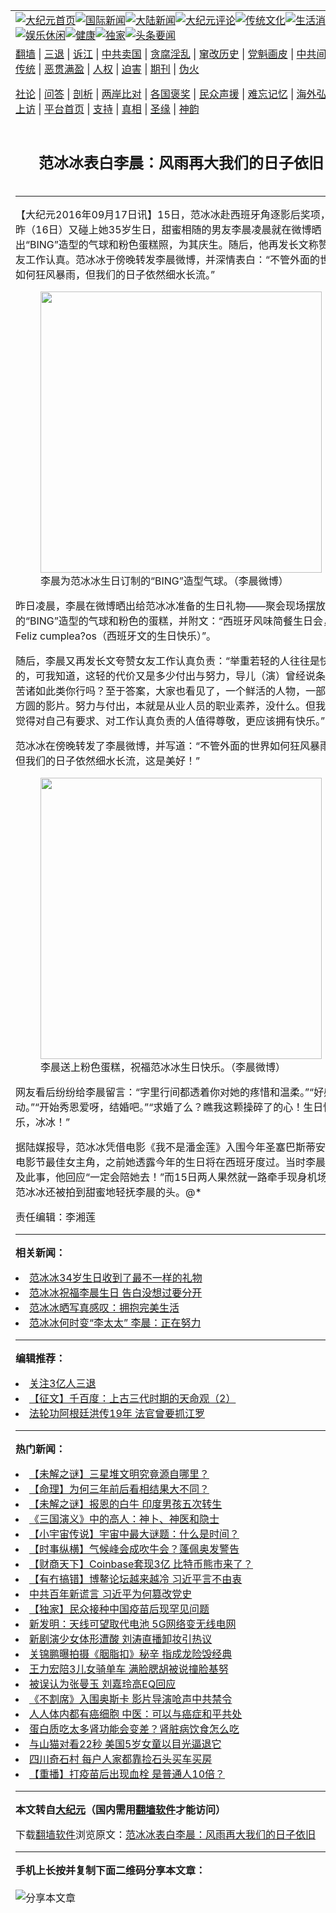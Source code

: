 <a name="1" id="1" target="_blank"></a><span id="1"></span>
<table align=center border="0"><tr><td colspan="2" VALIGN=TOP><a href="https://github.com/rguhiq3241/djy/blob/master/gb/nf1351518.md#1"><img src="https://raw.githubusercontent.com/rguhiq3241/www/master/t/djy/1.jpg" title="大纪元首页" alt="大纪元首页"></a><a href="https://github.com/rguhiq3241/djy/blob/master/gb/n24hr.md#1"><img src="https://raw.githubusercontent.com/rguhiq3241/www/master/t/djy/3.jpg" title="国际新闻" alt="国际新闻"></a><a href="https://github.com/rguhiq3241/djy/blob/master/gb/nsc413.md#1"><img src="https://raw.githubusercontent.com/rguhiq3241/www/master/t/djy/4.jpg" title="大陆新闻" alt="大陆新闻"></a><a href="https://github.com/rguhiq3241/djy/blob/master/gb/news392.md#1"><img src="https://raw.githubusercontent.com/rguhiq3241/www/master/t/djy/5.jpg" title="大纪元评论" alt="大纪元评论"></a><a href="https://github.com/rguhiq3241/djy/blob/master/gb/news2007.md#1"><img src="https://raw.githubusercontent.com/rguhiq3241/www/master/t/djy/6.jpg" title="传统文化" alt="传统文化"></a><a href="https://github.com/rguhiq3241/djy/blob/master/gb/news2008.md#1"><img src="https://raw.githubusercontent.com/rguhiq3241/www/master/t/djy/7.jpg" title="生活消费" alt="生活消费"></a><a href="https://github.com/rguhiq3241/djy/blob/master/gb/ncyule.md#1"><img src="https://raw.githubusercontent.com/rguhiq3241/www/master/t/djy/8.jpg" title="娱乐休闲" alt="娱乐休闲"></a><a href="https://github.com/rguhiq3241/djy/blob/master/gb/nsc1002.md#1"><img src="https://raw.githubusercontent.com/rguhiq3241/www/master/t/djy/9.jpg" title="健康" alt="健康"></a><a href="https://github.com/rguhiq3241/djy/blob/master/gb/nf6092.md#1"><img src="https://raw.githubusercontent.com/rguhiq3241/www/master/t/djy/10a.jpg" title="独家" alt="独家"></a><a href="https://github.com/rguhiq3241/djy/blob/master/gb/nf4514.md#1"><img src="https://raw.githubusercontent.com/rguhiq3241/www/master/t/djy/12a.jpg" title="头条要闻" alt="头条要闻"></a></td></tr>
<tr><td colspan="2" VALIGN=TOP><a target="_blank" href="https://github.com/rguhiq3241/www/blob/master/README.md?zsrh#1">翻墙</a> | <a target="_blank" href="https://github.com/rguhiq3241/djy/blob/master/gb/nf5657.md#1">三退</a> | <a target="_blank" href="https://github.com/rguhiq3241/djy/blob/master/gb/nf6124.md#1">诉江</a> | <a target="_blank" href="https://github.com/rguhiq3241/djy/blob/master/gb/nf1176117.md#1">中共卖国</a> | <a target="_blank" href="https://github.com/rguhiq3241/djy/blob/master/gb/nf5773.md#1">贪腐淫乱</a> | <a target="_blank" href="https://github.com/rguhiq3241/djy/blob/master/gb/nf1176115.md#1">窜改历史</a> | <a target="_blank" href="https://github.com/rguhiq3241/djy/blob/master/gb/nf1176107.md#1">党魁画皮</a> | <a target="_blank" href="https://github.com/rguhiq3241/djy/blob/master/gb/nf1320400.md#1">中共间谍</a> | <a target="_blank" href="https://github.com/rguhiq3241/djy/blob/master/gb/nf1176114.md#1">破坏传统</a> | <a target="_blank" href="https://github.com/rguhiq3241/ntdtv/blob/master/gb/prog447_1.md#1">恶贯满盈</a> | <a target="_blank" href="https://github.com/rguhiq3241/djy/blob/master/gb/ncid278.md#1">人权</a> | <a target="_blank" href="https://github.com/rguhiq3241/djy/blob/master/gb/nf1176111.md#1">迫害</a> | <a target="_blank" href="https://gitlab.com/szzdlab/mh-qikan/blob/master/README.md#1">期刊</a> | <a target="_blank" href="https://github.com/rguhiq3241/djy/blob/master/gb/nf5562.md#1">伪火</a></p><p><a target="_blank" href="https://github.com/rguhiq3241/djy/blob/master/gb/9p.md#1">社论</a> | <a target="_blank" href="https://github.com/rguhiq3241/djy/blob/master/gb/nf4378.md#1">问答</a> | <a target="_blank" href="https://github.com/rguhiq3241/djy/blob/master/gb/nf5792.md#1">剖析</a> | <a target="_blank" href="https://github.com/rguhiq3241/djy/blob/master/gb/nf5735.md#1">两岸比对</a> | <a target="_blank" href="https://github.com/rguhiq3241/djy/blob/master/gb/nf6119.md#1">各国褒奖</a> | <a target="_blank" href="https://github.com/rguhiq3241/djy/blob/master/gb/nf6120.md#1">民众声援</a> | <a target="_blank" href="https://github.com/rguhiq3241/djy/blob/master/gb/nf1188594.md#1">难忘记忆</a> | <a target="_blank" href="https://github.com/rguhiq3241/djy/blob/master/gb/nf3180.md#1">海外弘传</a> | <a target="_blank" href="https://github.com/rguhiq3241/djy/blob/master/gb/nf5410.md#1">万人上访</a> | <a target="_blank" href="https://github.com/rguhiq3241/www/blob/master/README.md?zsrh#1">平台首页</a> | <a target="_blank" href="https://github.com/rguhiq3241/djy/blob/master/gb/nf4386.md#1">支持</a> | <a target="_blank" href="https://github.com/rguhiq3241/djy/blob/master/gb/nf4389.md#1">真相</a> | <a target="_blank" href="https://github.com/rguhiq3241/djy/blob/master/gb/nf5790.md#1">圣缘</a> | <a target="_blank" href="https://github.com/rguhiq3241/djy/blob/master/gb/nf4786.md#1">神韵</a></td></tr>
<tr><td VALIGN=TOP width="626"><h2 align=center>范冰冰表白李晨：风雨再大我们的日子依旧</h2>

<h6></h6>
<hr>
	<p>【大纪元2016年09月17日讯】15日，<ahref="https://github.com/rguhiq3241/djy/blob/master/gb/tag/%E8%8C%83%E5%86%B0%E5%86%B0.md#1">范冰冰</a>赴西班牙角逐影后奖项，而昨（16日）又碰上她35岁生日，甜蜜相随的男友<ahref="https://github.com/rguhiq3241/djy/blob/master/gb/tag/%E6%9D%8E%E6%99%A8.md#1">李晨</a>凌晨就在微博晒出“BING”造型的气球和粉色蛋糕照，为其庆生。随后，他再发长文称赞女友工作认真。<ahref="https://github.com/rguhiq3241/djy/blob/master/gb/tag/%E8%8C%83%E5%86%B0%E5%86%B0.md#1">范冰冰</a>于傍晚转发李晨微博，并深情表白：“不管外面的世界如何狂风暴雨，但我们的日子依然细水长流。”</p>
<figure id="attachment_8308226" aria-describedby="caption-attachment-8308226" style="width: 450px" class="wp-caption aligncenter"><ahref=" https://i.epochtimes.com/assets/uploads/2016/09/4b0dc518jw1f7utzi1tf8j20rs0kuq74-450x338.jpg" target="_blank" rel="noreferrer noopener"> <img class="wp-image-8308226 size-medium" src="https://i.epochtimes.com/assets/uploads/2016/09/4b0dc518jw1f7utzi1tf8j20rs0kuq74-450x338.jpg" alt="" width="450" b="338" /></a><figcaption id="caption-attachment-8308226" class="wp-caption-text"><ahref="https://github.com/rguhiq3241/djy/blob/master/gb/tag/%E6%9D%8E%E6%99%A8.md#1">李晨</a>为范冰冰生日订制的“BING”造型气球。（李晨微博）</figcaption></figure>
<p>昨日凌晨，李晨在微博晒出给范冰冰准备的生日礼物——聚会现场摆放的“BING”造型的气球和粉色的蛋糕，并附文：“西班牙风味简餐生日会，Feliz cumplea?os（西班牙文的生日快乐）”。</p>
<p>随后，李晨又再发长文夸赞女友工作认真负责：“举重若轻的人往往是快乐的，可我知道，这轻的代价又是多少付出与努力，导儿（演）曾经说条件艰苦诸如此类你行吗？至于答案，大家也看见了，一个鲜活的人物，一部自成方圆的影片。努力与付出，本就是从业人员的职业素养，没什么。但我还是觉得对自己有要求、对工作认真负责的人值得尊敬，更应该拥有快乐。”</p>
<p>范冰冰在傍晚转发了李晨微博，并写道：“不管外面的世界如何狂风暴雨，但我们的日子依然细水长流，这是美好！”</p>
<figure id="attachment_8308232" aria-describedby="caption-attachment-8308232" style="width: 450px" class="wp-caption aligncenter"><ahref=" https://i.epochtimes.com/assets/uploads/2016/09/4b0dc518jw1f7uueug5v5j20ku0kujtf-450x450.jpg" target="_blank" rel="noreferrer noopener"> <img class="wp-image-8308232 size-medium" src="https://i.epochtimes.com/assets/uploads/2016/09/4b0dc518jw1f7uueug5v5j20ku0kujtf-450x450.jpg" alt="" width="450" b="450" /></a><figcaption id="caption-attachment-8308232" class="wp-caption-text">李晨送上粉色蛋糕，祝福范冰冰生日快乐。（李晨微博）</figcaption></figure>
<p>网友看后纷纷给李晨留言：“字里行间都透着你对她的疼惜和温柔。”“好感动。”“开始秀恩爱呀，结婚吧。”“求婚了么？瞧我这颗操碎了的心！生日快乐，冰冰！”</p>
<p>据陆媒报导，范冰冰凭借电影《<ahref="https://github.com/rguhiq3241/djy/blob/master/gb/tag/%E6%88%91%E4%B8%8D%E6%98%AF%E6%BD%98%E9%87%91%E8%8E%B2.md#1">我不是潘金莲</a>》入围今年圣塞巴斯蒂安国际电影节最佳女主角，之前她透露今年的生日将在西班牙度过。当时李晨被问及此事，他回应“一定会陪她去！”而15日两人果然就一路牵手现身机场，范冰冰还被拍到甜蜜地轻抚李晨的头。@*</p>
<p>责任编辑：李湘莲</p>
	
<hr>


<strong>相关新闻：</strong>
<li><a href="https://github.com/rguhiq3241/djy/blob/master/gb/15/10/7/n4544314.md#1">范冰冰34岁生日收到了最不一样的礼物</a></li>
<li><a href="https://github.com/rguhiq3241/djy/blob/master/gb/15/11/24/n4580488.md#1">范冰冰祝福李晨生日 告白没想过要分开</a></li>
<li><a href="https://github.com/rguhiq3241/djy/blob/master/gb/16/3/9/n4657818.md#1">范冰冰晒写真感叹：拥抱完美生活</a></li>
<li><a href="https://github.com/rguhiq3241/djy/blob/master/gb/16/5/9/n7878527.md#1">范冰冰何时变“李太太” 李晨：正在努力</a></li>
<hr>


<strong>编辑推荐：</strong>
<li><a href="https://github.com/rguhiq3241/djy/blob/master/gb/18/5/10/n10381511.md?dfh#1" target="_blank">关注3亿人三退</a></li><li><a href="https://github.com/tsiac2612/djy/blob/master/gb/19/3/22/n11132788.md#1" target="_blank">【征文】千百度：上古三代时期的天命观（2）</a></li><li><a href="https://github.com/tsiac2612/djy/blob/master/gb/19/6/30/n11355603.md#1" target="_blank">法轮功阿根廷洪传19年 法官曾要抓江罗</a></li>
<hr>

<strong>热门新闻：</strong>
<li><a href="https://github.com/rguhiq3241/djy/blob/master/gb/21/4/15/n12882802.md#1">【未解之谜】三星堆文明究竟源自哪里？</a></li>
<li><a href="https://github.com/rguhiq3241/djy/blob/master/gb/21/3/3/n12785986.md#1">【命理】为何三年前后看相结果大不同？</a></li>
<li><a href="https://github.com/rguhiq3241/djy/blob/master/gb/21/4/16/n12885150.md#1">【未解之谜】报恩的白牛 印度男孩五次转生</a></li>
<li><a href="https://github.com/rguhiq3241/djy/blob/master/gb/21/2/26/n12777808.md#1">《三国演义》中的高人：神卜、神医和隐士</a></li>
<li><a href="https://github.com/rguhiq3241/djy/blob/master/gb/21/4/18/n12887969.md#1">【小宇宙传说】宇宙中最大谜题：什么是时间？</a></li>
<li><a href="https://github.com/rguhiq3241/djy/blob/master/gb/21/4/22/n12898974.md#1">【时事纵横】气候峰会成吹牛会？蓬佩奥发警告</a></li>
<li><a href="https://github.com/rguhiq3241/djy/blob/master/gb/21/4/22/n12898416.md#1">【财商天下】Coinbase套现3亿 比特币熊市来了？</a></li>
<li><a href="https://github.com/rguhiq3241/djy/blob/master/gb/21/4/21/n12896200.md#1">【有冇搞错】博鳌论坛越来越冷 习近平言不由衷</a></li>
<li><a href="https://github.com/rguhiq3241/djy/blob/master/gb/21/4/21/n12895950.md#1">中共百年新谎言 习近平为何篡改党史</a></li>
<li><a href="https://github.com/rguhiq3241/djy/blob/master/gb/21/4/19/n12890122.md#1">【独家】民众接种中国疫苗后现罕见问题</a></li>
<li><a href="https://github.com/rguhiq3241/djy/blob/master/gb/21/4/21/n12894210.md#1">新发明：天线可望取代电池 5G网络变无线电网</a></li>
<li><a href="https://github.com/rguhiq3241/djy/blob/master/gb/21/4/20/n12891489.md#1">新剧演少女体形遭酸 刘涛直播卸妆引热议</a></li>
<li><a href="https://github.com/rguhiq3241/djy/blob/master/gb/21/4/21/n12893952.md#1">关锦鹏曝拍摄《胭脂扣》秘辛 指成龙险毁经典</a></li>
<li><a href="https://github.com/rguhiq3241/djy/blob/master/gb/21/4/19/n12891201.md#1">王力宏陪3儿女骑单车 满脸腮胡被说撞脸基努</a></li>
<li><a href="https://github.com/rguhiq3241/djy/blob/master/gb/21/4/21/n12896272.md#1">被误认为张曼玉 刘嘉玲高EQ回应</a></li>
<li><a href="https://github.com/rguhiq3241/djy/blob/master/gb/21/4/20/n12893721.md#1">《不割席》入围奥斯卡 影片导演呛声中共禁令</a></li>
<li><a href="https://github.com/rguhiq3241/djy/blob/master/gb/21/4/20/n12893823.md#1">人人体内都有癌细胞 中医：可以与癌症和平共处</a></li>
<li><a href="https://github.com/rguhiq3241/djy/blob/master/gb/21/4/19/n12890742.md#1">蛋白质吃太多肾功能会变差？肾脏病饮食怎么吃</a></li>
<li><a href="https://github.com/rguhiq3241/djy/blob/master/gb/21/4/21/n12894446.md#1">与山猫对看22秒 美国5岁女童以目光逼退它</a></li>
<li><a href="https://github.com/rguhiq3241/djy/blob/master/gb/21/4/22/n12897562.md#1">四川奇石村 每户人家都靠捡石头买车买房</a></li>
<li><a href="https://github.com/rguhiq3241/djy/blob/master/gb/21/4/21/n12895454.md#1">【重播】打疫苗后出现血栓 是普通人10倍？</a></li>
<hr>

<strong>本文转自<a href="https://www.epochtimes.com">大纪元</a>（国内需用<a href="https://github.com/rguhiq3241/www/blob/master/README.md#8">翻墙软件</a>才能访问）</strong><p>下载<a href="https://github.com/rguhiq3241/www/blob/master/README.md#8">翻墙软件</a>浏览原文：<a href="https://www.epochtimes.com/gb/16/9/16/n8308182.htm">范冰冰表白李晨：风雨再大我们的日子依旧</a></p><hr>

<strong>手机上长按并复制下面二维码分享本文章：</strong><br><br><img src="https://chart.apis.google.com/chart?cht=qr&chs=240x240&choe=UTF-8&chld=M|2&chl=https://github.com/rguhiq3241/djy/blob/master/gb/16/9/16/n8308182.md%231" title="分享本文章"></td><td VALIGN=TOP><a href="https://github.com/rguhiq3241/djy/blob/master/gb/16/1/21/n4622075.md?dfh#1" target="_blank"><img src="https://raw.githubusercontent.com/rguhiq3241/djy/master/gb/300/wei-f1.jpg" title="中共的伪火骗局"  alt="中共的伪火骗局"></a><br><a href="https://github.com/rguhiq3241/www/blob/master/README.md?dfh#9" target="_blank"><img src="https://raw.githubusercontent.com/rguhiq3241/djy/master/gb/300/yong-h.jpg" title="永恒的见证"  alt="永恒的见证"></a><br><a href="https://github.com/rguhiq3241/djy/blob/master/gb/13/9/29/n3974789.md?dfh#1" target="_blank"><img src="https://raw.githubusercontent.com/rguhiq3241/djy/master/gb/300/shang-lnz.jpg" title="善良女子被中共投男牢"  alt="善良女子被中共投男牢"></a><br><a href="https://github.com/rguhiq3241/djy/blob/master/gb/16/3/16/n4663449.md?dfh#1" target="_blank"><img src="https://raw.githubusercontent.com/rguhiq3241/djy/master/gb/300/huo-z3.jpg" title="警卫目击活摘器官"  alt="警卫目击活摘器官"></a><br><a href="https://github.com/rguhiq3241/djy/blob/master/gb/16/8/7/n8177641.md?dfh#1" target="_blank"><img src="https://raw.githubusercontent.com/rguhiq3241/djy/master/gb/300/huo-z4.jpg" title="证人描述活摘恐怖"  alt="证人描述活摘恐怖"></a><br><a href="https://github.com/rguhiq3241/djy/blob/master/gb/10/4/19/n2881569.md?dfh#1" target="_blank"><img src="https://raw.githubusercontent.com/rguhiq3241/djy/master/gb/300/huo-z1.jpg" title="揭开活摘器官黑幕"  alt="揭开活摘器官黑幕"></a><br><a href="https://github.com/rguhiq3241/djy/blob/master/gb/10/11/7/n3077476.md?dfh#1" target="_blank"><img src="https://raw.githubusercontent.com/rguhiq3241/djy/master/gb/300/ma-ks.jpg" title="马克思的成魔之路"  alt="马克思的成魔之路"></a><br><a href="https://github.com/rguhiq3241/djy/blob/master/gb/14/6/9/n4173977.md?dfh#1" target="_blank"><img src="https://raw.githubusercontent.com/rguhiq3241/djy/master/gb/300/chang-zs.jpg" title="藏字石 蕴天机"  alt="藏字石 蕴天机"></a><br><a href="https://github.com/rguhiq3241/djy/blob/master/gb/18/5/10/n10381511.md?dfh#1" target="_blank"><img src="https://raw.githubusercontent.com/rguhiq3241/djy/master/gb/300/st1.jpg" title="关注三亿人三退"  alt="关注三亿人三退"></a><br><a href="https://github.com/rguhiq3241/djy/blob/master/gb/18/3/21/n10237682.md?dfh#1" target="_blank"><img src="https://raw.githubusercontent.com/rguhiq3241/djy/master/gb/300/jie-t.jpg" title="解体中共复兴中华"  alt="解体中共复兴中华"></a><br><a href="https://github.com/rguhiq3241/djy/blob/master/gb/9/2/9/n2422991.md?dfh#1" target="_blank"><img src="https://raw.githubusercontent.com/rguhiq3241/djy/master/gb/300/gao-zs.jpg" title="中共迫害良心律师"  alt="中共迫害良心律师"></a><br><a href="https://github.com/rguhiq3241/djy/blob/master/gb/18/12/9/n10900044.md?dfh#1" target="_blank"><img src="https://raw.githubusercontent.com/rguhiq3241/djy/master/gb/300/sj1.jpg" title="三百多万人举报江泽民"  alt="三百多万人举报江泽民"></a><br><a href="https://github.com/rguhiq3241/djy/blob/master/gb/18/8/28/n10672014.md?dfh#1" target="_blank"><img src="https://raw.githubusercontent.com/rguhiq3241/djy/master/gb/300/sj2.jpg" title="这些官员为何起诉江泽民"  alt="这些官员为何起诉江泽民"></a><br><a href="https://github.com/rguhiq3241/djy/blob/master/gb/8/12/18/n2367165.md?dfh#1" target="_blank"><img src="https://raw.githubusercontent.com/rguhiq3241/djy/master/gb/300/liangan.jpg" title="海峡两岸的强烈对比"  alt="海峡两岸的强烈对比"></a><br><a href="https://github.com/rguhiq3241/djy/blob/master/gb/15/12/10/n4593139.md?dfh#1" target="_blank"><img src="https://raw.githubusercontent.com/rguhiq3241/djy/master/gb/300/jia-ndzl.jpg" title="加拿大总理的贺信"  alt="加拿大总理的贺信"></a><br><a href="https://github.com/rguhiq3241/djy/blob/master/gb/11/6/17/n3289382.md?dfh#1" target="_blank"><img src="https://raw.githubusercontent.com/rguhiq3241/djy/master/gb/300/xiao-wd.jpg" title="探寻真相兼听则明"  alt="探寻真相兼听则明"></a><br><a href="https://github.com/rguhiq3241/djy/blob/master/gb/18/10/27/n10812623.md?dfh#1" target="_blank"><img src="https://raw.githubusercontent.com/rguhiq3241/djy/master/gb/300/yindu.jpg" title="印度媒体报道东方"  alt="印度媒体报道东方"></a><br><a href="https://github.com/rguhiq3241/djy/blob/master/gb/18/6/9/n10469652.md?dfh#1" target="_blank"><img src="https://raw.githubusercontent.com/rguhiq3241/djy/master/gb/300/xie-j.jpg" title="不一样的海外校园"  alt="不一样的海外校园"></a><br><a href="https://github.com/rguhiq3241/djy/blob/master/gb/7/4/5/n1669415.md?dfh#1" target="_blank"><img src="https://raw.githubusercontent.com/rguhiq3241/djy/master/gb/300/li-up.jpg" title="从大师到徒弟的传奇"  alt="从大师到徒弟的传奇"></a><br><a href="https://github.com/rguhiq3241/djy/blob/master/gb/17/5/26/n9191512.md?dfh#1" target="_blank"><img src="https://raw.githubusercontent.com/rguhiq3241/djy/master/gb/300/zfl2.jpg" title="亿万人与东方一本奇书"  alt="亿万人与东方一本奇书"></a><br><a href="https://github.com/rguhiq3241/djy/blob/master/gb/13/11/27/n4020290.md?dfh#1" target="_blank"><img src="https://raw.githubusercontent.com/rguhiq3241/djy/master/gb/300/zhen-h.jpg" title="大陆见不到的震撼场面"  alt="大陆见不到的震撼场面"></a><br><a href="https://github.com/rguhiq3241/djy/blob/master/gb/15/7/17/n4482910.md?dfh#1" target="_blank"><img src="https://raw.githubusercontent.com/rguhiq3241/djy/master/gb/300/dalu-sk.jpg" title="人心向善 大陆当初盛况"  alt="人心向善 大陆当初盛况"></a><br><a href="https://github.com/rguhiq3241/djy/blob/master/gb/19/1/5/n10955468.md?dfh#1" target="_blank"><img src="https://raw.githubusercontent.com/rguhiq3241/djy/master/gb/300/zfl1.jpg" title="追寻真理 这书讲什么"  alt="追寻真理 这书讲什么"></a><br><a href="https://github.com/rguhiq3241/www/blob/master/README.md?dfh#1" target="_blank"><img src="https://raw.githubusercontent.com/rguhiq3241/djy/master/gb/300/fq1.jpg" title="下载免费翻墙软件"  alt="下载免费翻墙软件"></a><br></td></tr></table>
